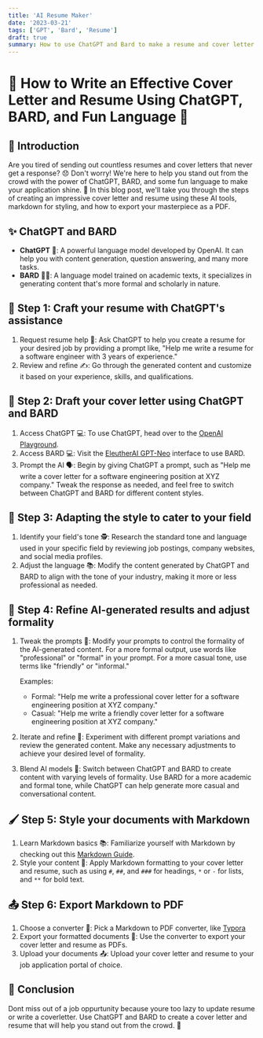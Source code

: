 ```yaml
---
title: 'AI Resume Maker'
date: '2023-03-21'
tags: ['GPT', 'Bard', 'Resume']
draft: true
summary: How to use ChatGPT and Bard to make a resume and cover letter without a text editor or single line of code.
---
```


# 🌟 How to Write an Effective Cover Letter and Resume Using ChatGPT, BARD, and Fun Language 🎉

## 📝 Introduction

Are you tired of sending out countless resumes and cover letters that never get a response? 😞 Don't worry! We're here to help you stand out from the crowd with the power of ChatGPT, BARD, and some fun language to make your application shine. 🌟 In this blog post, we'll take you through the steps of creating an impressive cover letter and resume using these AI tools, markdown for styling, and how to export your masterpiece as a PDF.

## ✨ ChatGPT and BARD

- **ChatGPT** 🤖: A powerful language model developed by OpenAI. It can help you with content generation, question answering, and many more tasks.
- **BARD** 🧙‍♂️: A language model trained on academic texts, it specializes in generating content that's more formal and scholarly in nature.

## 🚀 Step 1: Craft your resume with ChatGPT's assistance

1. Request resume help 📄: Ask ChatGPT to help you create a resume for your desired job by providing a prompt like, "Help me write a resume for a software engineer with 3 years of experience."
2. Review and refine ✍️: Go through the generated content and customize it based on your experience, skills, and qualifications.

## 🎯 Step 2: Draft your cover letter using ChatGPT and BARD

1. Access ChatGPT 💻: To use ChatGPT, head over to the [OpenAI Playground](https://platform.openai.com/playground).
2. Access BARD 💻: Visit the [EleutherAI GPT-Neo](https://huggingface.co/EleutherAI/gpt-neo) interface to use BARD.
3. Prompt the AI 🗣️: Begin by giving ChatGPT a prompt, such as "Help me write a cover letter for a software engineering position at XYZ company." Tweak the response as needed, and feel free to switch between ChatGPT and BARD for different content styles.

## 🎨 Step 3: Adapting the style to cater to your field

1. Identify your field's tone 🕵️: Research the standard tone and language used in your specific field by reviewing job postings, company websites, and social media profiles.
2. Adjust the language 📚: Modify the content generated by ChatGPT and BARD to align with the tone of your industry, making it more or less professional as needed.

## 🔧 Step 4: Refine AI-generated results and adjust formality

1. Tweak the prompts 📝: Modify your prompts to control the formality of the AI-generated content. For a more formal output, use words like "professional" or "formal" in your prompt. For a more casual tone, use terms like "friendly" or "informal."

   Examples:

   - Formal: "Help me write a professional cover letter for a software engineering position at XYZ company."
   - Casual: "Help me write a friendly cover letter for a software engineering position at XYZ company."

2. Iterate and refine 🔄: Experiment with different prompt variations and review the generated content. Make any necessary adjustments to achieve your desired level of formality.

3. Blend AI models 🤖: Switch between ChatGPT and BARD to create content with varying levels of formality. Use BARD for a more academic and formal tone, while ChatGPT can help generate more casual and conversational content.

## 🖌️ Step 5: Style your documents with Markdown

1. Learn Markdown basics 📚: Familiarize yourself with Markdown by checking out this [Markdown Guide](https://www.markdownguide.org/).
2. Style your content 🎨: Apply Markdown formatting to your cover letter and resume, such as using `#`, `##`, and `###` for headings, `*` or `-` for lists, and `**` for bold text.

## 📤 Step 6: Export Markdown to PDF

1. Choose a converter 🔄: Pick a Markdown to PDF converter, like [Typora](https://typora.io/)
2. Export your formatted documents 📄: Use the converter to export your cover letter and resume as PDFs.
3. Upload your documents 📤: Upload your cover letter and resume to your job application portal of choice.

## 📝 Conclusion

Dont miss out of a job oppurtunity because youre too lazy to update resume or write a coverletter. Use ChatGPT and BARD to create a cover letter and resume that will help you stand out from the crowd. 🌟
